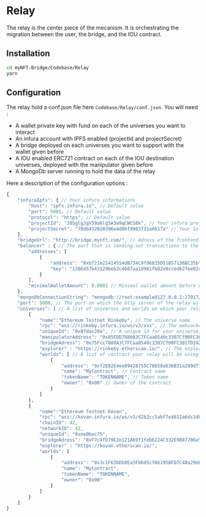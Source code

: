 
# Relay

The relay is the center piece of the mecanism. It is orchestrating the migration between the user, the bridge, and the IOU contract.

## Installation

```sh
cd myNFT-Bridge/Codebase/Relay
yarn
```

## Configuration

The relay hold a conf.json file here `Codebase/Relay/conf.json`. 
You will need :
   - A wallet private key with fund on each of the universes you want to interact
   - An infura account with IPFS enabled (projectId and projectSecret)
   - A bridge deployed on each universes you want to support with the wallet given before
   - A IOU enabled ERC721 contract on each of the IOU destination universes, deployed with the manipulator given before
   - A MongoDb server running to hold the data of the relay

Here a description of the configuration options :

```js
{
    "infuraIpfs": { // Your infura informations
        "host": "ipfs.infura.io", // Default value
        "port": 5001, // Default value
        "protocol": "https", // Default value
        "projectId": "205glgJgV59a6lg5A3w9qCWCS8k", // Your infura project id
        "projectSecret": "78db432020396e4d0bf8963731a6b17a" // Your infura project secret
    },
    "bridgeUrl": "http://bridge.mynft.com/", // Adress of the frontend that will be linked to this relay
    "balancer" : { // The part that is sending out transactions to the blockchain
        "addresses": [
            {
                "address": "0xbf21e21414554dB734C9f86835D51B57136BC35b", // Public key
                "key": "1386457b43129beb2c4687aa1d981fb82e8cced627ee02afe2de073db0d4f4e8" // Associated private key
            }
        ],
        "minimalWalletAmount": 0.0001 // Minimal wallet amount before warning about refiling
    },
    "mongoDbConnectionString": "mongodb://root:example@127.0.0.1:27017/relay?authSource=admin&w=1", // Your mongodb server connection string
    "port": 5000, // The port on which the http server of the relay will listen on
    "universes": [ // A list of universes and worlds on which your relay will be operating
        {
            "name":"Ethereum Testnet Rinkeby", // The universe name
            "rpc": "wss://rinkeby.infura.io/ws/v3/xxx", // The websocket enabled RPC on which your relay will be operating for this universe
            "uniqueId": "0x07dac20e", // A unique id for your universe, will be used to communicate with the frontend (should be the same each side)
            "manipulatorAddress": "0x85FDD7880A3C7FCaa0540c3307Cf00FC301fE564", // The manipulator address
            "bridgeAdress": "0x75Fcc7880A3C7FCaa0540c3307Cf00FC301fD242", // The bridge contract address
            "explorer" : "https://rinkeby.etherscan.io/", // The explorer address to display transactions informations to users
            "worlds": [ // A list of contract your relay will be using to emit IOU. One is usually enough
                {
                    "address": "0xf2E02E4ee09428755C78658a636B31a289d772B6", // IOU contract address
                    "name": "MyContract", // Contract name
                    "tokenName": "TOKENNAME", // Token name
                    "owner": "0x00" // Owner of the contract
                }
            ]
        },
        {
            "name":"Ethereum Testnet Kovan",
            "rpc": "wss://kovan.infura.io/ws/v3/d2b2cc5abf7e4632a6dc2d85d7d479de",
            "chainID": 42,
            "networkID": 42,
            "uniqueId": "0xee0bec75",
            "bridgeAdress": "0xF7c4fD79E2e121A69f1feD6224C332E9087706e5",
            "explorer" : "https://kovan.etherscan.io/",
            "worlds": [
                {
                    "address": "0x3c1F63bDb0Ea3Fb6d5cf06195BFD7C48a29eDDBd",
                    "name": "MyContract",
                    "tokenName": "TOKENNAME",
                    "owner": "0x00"
                }
            ]
        }
    ]
}
```
